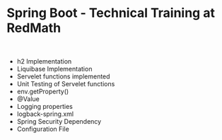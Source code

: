 <h1> Spring Boot - Technical Training at RedMath </h1>
<br>
<ul>
  <li>h2 Implementation</li>
  <li>Liquibase Implementation</li>
  <li>Servelet functions implemented</li>
  <li>Unit Testing of Servelet functions</li>
  <li>env.getProperty()</li>
  <li>@Value</li>
  <li>Logging properties</li>
  <li>logback-spring.xml</li>
  <li>Spring Security Dependency</li>
  <li>Configuration File</li>
</ul>
